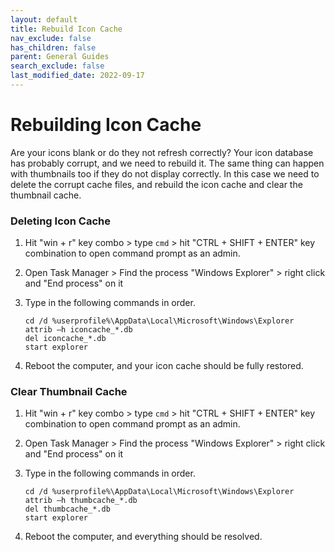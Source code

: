 ```yaml
---
layout: default
title: Rebuild Icon Cache
nav_exclude: false
has_children: false
parent: General Guides
search_exclude: false
last_modified_date: 2022-09-17
---
```


# Rebuilding Icon Cache
Are your icons blank or do they not refresh correctly? Your icon database has probably corrupt, and we need to rebuild it. The same thing can happen with thumbnails too if they do not display correctly. In this case we need to delete the corrupt cache files, and rebuild the icon cache and clear the thumbnail cache.

### Deleting Icon Cache
1. Hit "win + r" key combo > type `cmd` > hit "CTRL + SHIFT + ENTER" key combination to open command prompt as an admin.
2. Open Task Manager > Find the process "Windows Explorer" > right click and "End process" on it 
3. Type in the following commands in order.
	```
	cd /d %userprofile%\AppData\Local\Microsoft\Windows\Explorer
	attrib –h iconcache_*.db
	del iconcache_*.db
	start explorer
	```

4. Reboot the computer, and your icon cache should be fully restored.

### Clear Thumbnail Cache
1. Hit "win + r" key combo > type `cmd` > hit "CTRL + SHIFT + ENTER" key combination to open command prompt as an admin.
2. Open Task Manager > Find the process "Windows Explorer" > right click and "End process" on it
3. Type in the following commands in order.
	```
	cd /d %userprofile%\AppData\Local\Microsoft\Windows\Explorer
	attrib –h thumbcache_*.db 
	del thumbcache_*.db 
	start explorer
	```

4. Reboot the computer, and everything should be resolved.
